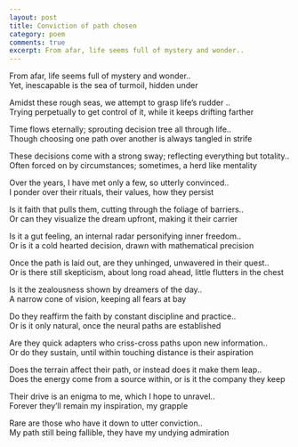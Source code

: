 ```yaml
---
layout: post
title: Conviction of path chosen
category: poem
comments: true
excerpt: From afar, life seems full of mystery and wonder..
---
```


From afar, life seems full of mystery and wonder..   
Yet, inescapable is the sea of turmoil, hidden under

Amidst these rough seas, we attempt to grasp life’s rudder ..  
Trying perpetually to get control of it, while it keeps drifting farther

Time flows eternally; sprouting decision tree all through life..  
Though choosing one path over another is always tangled in strife

These decisions come with a strong sway; reflecting everything but totality..  
Often forced on by circumstances; sometimes, a herd like mentality

Over the years, I have met only a few, so utterly convinced..   
I ponder over their rituals, their values, how they persist

Is it faith that pulls them, cutting through the foliage of barriers..   
Or can they visualize the dream upfront, making it their carrier

Is it a gut feeling, an internal radar personifying inner freedom..   
Or is it a cold hearted decision, drawn with mathematical precision

Once the path is laid out, are they unhinged, unwavered in their quest..     
Or is there still skepticism, about long road ahead, little flutters in the chest

Is it the zealousness shown by dreamers of the day..     
A narrow cone of vision, keeping all fears at bay 
 
Do they reaffirm the faith by constant discipline and practice..     
Or is it only natural, once the neural paths are established

Are they quick adapters who criss-cross paths upon new information..  
Or do they sustain, until within touching distance is their aspiration

Does the terrain affect their path, or instead does it make them leap..   
Does the energy come from a source within, or is it the company they keep

Their drive is an enigma to me, which I hope to unravel..  
Forever they’ll remain my inspiration, my grapple

Rare are those who have it down to utter conviction..  
My path still being fallible, they have my undying admiration